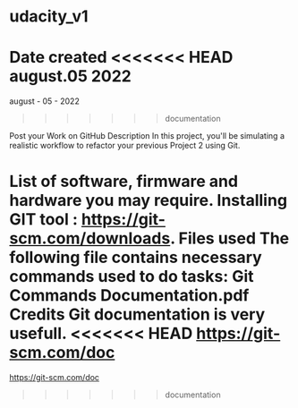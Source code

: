 # udacity_v1
Date created
<<<<<<< HEAD
august.05 2022
=======
august  - 05 - 2022
>>>>>>> documentation

Post your Work on GitHub
Description
In this project, you'll be simulating a realistic workflow to refactor your previous Project 2 using Git.

List of software, firmware and hardware you may require.
Installing GIT tool : https://git-scm.com/downloads.
Files used
The following file contains necessary commands used to do tasks:
Git Commands Documentation.pdf
Credits
Git documentation is very usefull.
<<<<<<< HEAD
https://git-scm.com/doc
=======
https://git-scm.com/doc
>>>>>>> documentation
